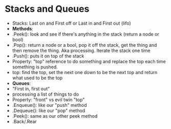 # Stacks and Queues
- Stacks: Last on and First off or Last in and First out (lifo)
- **Methods**: 
- .Peek(): look and see if there's anything in the stack (return a node or bool)
- .Pop(): return a node or a bool, pop it off the stack, get the thing and then remove the thing. Aka processing. Iterate the stack one time
- .Push(): puts it on top of the stack
- Property: "top" reference to do something and replace the top each time something is pushed.
- top: find the top, set the next one down to be the next top and return what used to be the top
- **Queues**:
- "First in, first out"
- processing a list of things to do
- Property: "front" vs evil twin "top"
- .Enqueue(): like our "push" method
- .Dequeue(): like our "pop" method
- .Peek(): same as our other peek method
- .Back/.Rear


